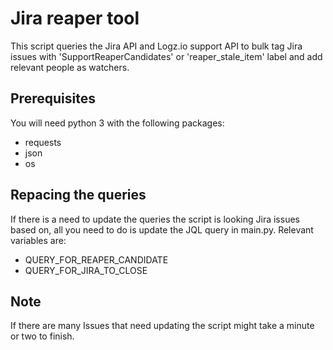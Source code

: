 # Jira reaper tool
This script queries the Jira API and Logz.io support API to bulk tag Jira issues with 'SupportReaperCandidates' or 'reaper_stale_item' label and add relevant people as watchers.

## Prerequisites
You will need python 3 with the following packages:
- requests
- json
- os

## Repacing the queries 
If there is a need to update the queries the script is looking Jira issues based on, all you need to do is update the JQL query in main.py.
Relevant variables are:
- QUERY_FOR_REAPER_CANDIDATE
- QUERY_FOR_JIRA_TO_CLOSE

## Note
If there are many Issues that need updating the script might take a minute or two to finish.